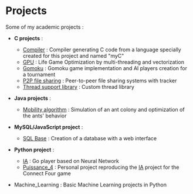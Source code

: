 # Projects
Some of my academic projects :
- **C projects** :
  - [Compiler](Compiler) : Compiler generating C code from a language specially created for this project and named "myC"
  - [GPU](GPU) : Life Game Optimization by multi-threading and vectorization
  - [Gomoku](Gomoku) : Gomoku game implementation and AI players creation for a tournament
  - [P2P file sharing](P2P%20file%20sharing) : Peer-to-peer file sharing systems with tracker
  - [Thread support library](Thread%20support%20library) : Custom thread library

- **Java projects** :
  - [Mobility algorithm](Mobility%20algorithm) : Simulation of an ant colony and optimization of the ants' behavior

- **MySQL/JavaScript project** :
  - [SQL Base](SQL%20Base) : Creation of a database with a web interface

- **Python project** :
  - [IA](IA) : Go player based on Neural Network
  - [Puissance_4](Puissance_4) : Personal project reproducing the [IA](IA) project for the Connect Four game
  
- Machine_Learning : Basic Machine Learning projects in Python


